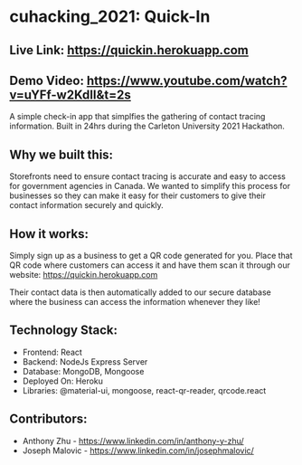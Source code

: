 # cuhacking_2021: Quick-In 

## Live Link: https://quickin.herokuapp.com
## Demo Video: https://www.youtube.com/watch?v=uYFf-w2KdII&t=2s

A simple check-in app that simplfies the gathering of contact tracing information. 
Built in 24hrs during the Carleton University 2021 Hackathon. 

## Why we built this: 

Storefronts need to ensure contact tracing is accurate and easy to access for government agencies in Canada. We wanted to simplify this process for businesses
so they can make it easy for their customers to give their contact information securely and quickly. 

## How it works: 

Simply sign up as a business to get a QR code generated for you. Place that QR code where customers can access it and have them scan it through our website:
https://quickin.herokuapp.com

Their contact data is then automatically added to our secure database where the business can access the information whenever they like! 


## Technology Stack:

* Frontend: React
* Backend: NodeJs Express Server
* Database: MongoDB, Mongoose
* Deployed On: Heroku 
* Libraries: @material-ui, mongoose, react-qr-reader, qrcode.react

## Contributors:
- Anthony Zhu - https://www.linkedin.com/in/anthony-y-zhu/
- Joseph Malovic - https://www.linkedin.com/in/josephmalovic/
